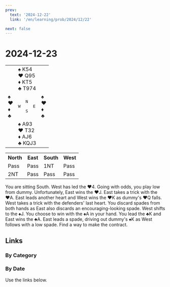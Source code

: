 ```yaml
---
prev:
  text: '2024-12-22'
  link: '/en/learning/prob/2024/12/22'

next: false
---
```


# 2024-12-23

<table class="deal">
	<tr>
		<td></td>
		<td>♠ K54<br>♥ Q95<br>♦ KT5<br>♣ T974</td>
		<td></td>
	</tr>
	<tr>
		<td>♠ <br>♥ <br>♦ <br>♣ </td>
		<td><pre>   N<br>W     E<br>   S</pre></td>
		<td>♠ <br>♥ <br>♦ <br>♣ </td>
	</tr>
	<tr>
		<td></td>
		<td>♠ A93<br>♥ T32<br>♦ AJ6<br>♣ KQJ3</td>
		<td></td>
	</tr>
</table>

<table class="auction">
	<tr>
		<th>North</th>
		<th>East</th>
		<th>South</th>
		<th>West</th>
	</tr>
	<tr>
		<td>Pass</td>
		<td>Pass</td>
		<td>1NT</td>
		<td>Pass</td>
	</tr>
	<tr>
		<td>2NT</td>
		<td>Pass</td>
		<td>Pass</td>
		<td>Pass</td>
	</tr>
</table>

You are sitting South. West has led the ♥4. Going with odds, you play low from dummy. Unfortunately, East wins the ♥J. East takes a trick with the ♥A. East leads another heart and West wins the ♥K as dummy's ♥Q falls. West takes a trick with the defenders' last heart. You discard spades from both hands as East also discards an encouraging-looking spade. West shifts to the ♠J. You choose to win with the ♠A in your hand. You lead the ♣K and East wins the ♣A. East leads a spade, driving out dummy's ♠K as West follows with a low spade. Find a way to make the contract.

## Links

[<Badge type="tip" text="Check Solution"/>](/en/learning/prob/2024/12/23)

### By Category

[<Badge type="tip" text="<--"/>](/en/practice/prob/2024/12/21)
[<Badge type="tip" text="Calendar"/>](/en/practice/calendar/2024/12)
[<Badge type="info" text="-->"/>](/en/practice/prob/2024/12/23#links)

### By Date

Use the links below.